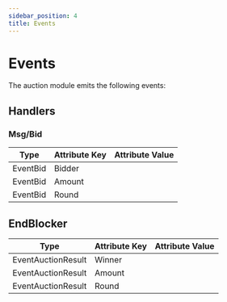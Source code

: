 ```yaml
---
sidebar_position: 4
title: Events
---
```


# Events

The auction module emits the following events:

## Handlers

### Msg/Bid

| Type             | Attribute Key | Attribute Value    |
| ---------------- | ------------- | ------------------ |
| EventBid | Bidder |  |
| EventBid | Amount |  |
| EventBid | Round |  |


## EndBlocker

| Type                  | Attribute Key         | Attribute Value           |
| --------------------- | --------------------- | ------------------------- |
| EventAuctionResult | Winner |
| EventAuctionResult | Amount |
| EventAuctionResult | Round |

